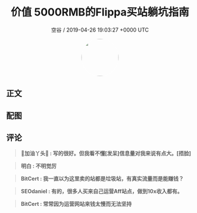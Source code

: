<h1 align="center">价值 5000RMB的Flippa买站躺坑指南</h1>
<p align="center">
    <a>空谷 / 2019-04-26 19:03:27 &#43;0000 UTC</a>
</p>

<div align="center">
    <img src="https://images.zsxq.com/FnQXS48-I6sIUiqs3cC-OvLAGO74?e=1590940799&amp;token=kIxbL07-8jAj8w1n4s9zv64FuZZNEATmlU_Vm6zD:Fau8u9NnizGQRI1EqvDa2YhYo_w=" width="100" height="100" style="border:1px solid;border-radius:50%; color:#ffffff"/>
</div>

## 正文

<div>

</div>

## 配图
<div class="image" align="center">

</div>

## 评论

<div align="left">
<div>

<blockquote >
<span> <strong>📖加油丫头💝 : 写的很好。但我看不懂[发呆]信息量对我来说有点大。[捂脸] </strong></span>
</blockquote>

<blockquote >
<span> <strong>明白 : 不明觉厉 </strong></span>
</blockquote>

<blockquote >
<span> <strong>BitCert : 我一直以为这里卖的站都是垃圾站，有真实流量而是能赚钱？ </strong></span>
</blockquote>

<blockquote >
<span> <strong>SEOdaniel : 有的，很多人买来自己运营Aff站点，做到10x收入都有。 </strong></span>
</blockquote>

<blockquote >
<span> <strong>BitCert : 常常因为运营网站来钱太慢而无法坚持 </strong></span>
</blockquote>

</div>
</div>